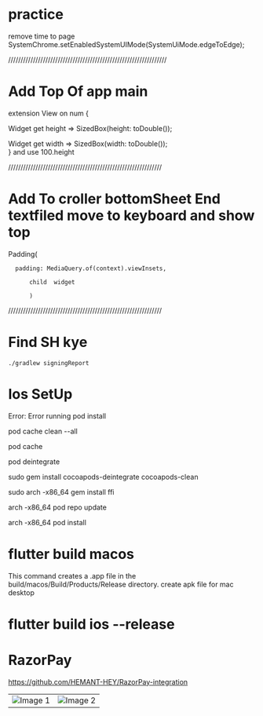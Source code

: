 # practice
remove time to page  
    SystemChrome.setEnabledSystemUIMode(SystemUiMode.edgeToEdge);
    
////////////////////////////////////////////////////////////////

# Add Top Of app  main

extension View on num {

  Widget get height => SizedBox(height: toDouble()); 
  
  Widget get width => SizedBox(width: toDouble());  
}
and use          100.height

//////////////////////////////////////////////////////////////

# Add To croller bottomSheet End textfiled move to keyboard and show top

Padding(

      padding: MediaQuery.of(context).viewInsets,
          
          child  widget
          
          )
//////////////////////////////////////////////////////////////
# Find SH kye         
    ./gradlew signingReport


# Ios SetUp

Error: Error running pod install

pod cache clean --all

pod cache

pod deintegrate

sudo gem install cocoapods-deintegrate cocoapods-clean

sudo arch -x86_64 gem install ffi

arch -x86_64 pod repo update

arch -x86_64 pod install



# flutter build macos
This command creates a .app file in the build/macos/Build/Products/Release directory. create apk file for mac desktop 

# flutter build ios --release


# RazorPay
https://github.com/HEMANT-HEY/RazorPay-integration



          
          


<table>
  <tr>
    <td>
      <img src="https://github.com/rehmanflutter/WebView-App-Net-Check-/assets/144882089/f568f8f9-ea99-4a4c-8cab-a4a0d967e2e6" alt="Image 1">
    </td>
    <td>
      <img src="https://github.com/rehmanflutter/WebView-App-Net-Check-/assets/144882089/879d7daa-d5b0-43ce-8f5f-a21c77cc7aaa" alt="Image 2">
    </td>
  </tr>
</table>



 
